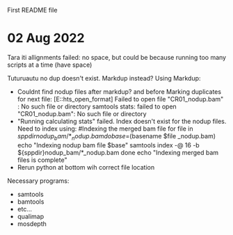 First README file


# 02 Aug 2022
Tara iti allignments failed: no space, but could be because running too many scripts at a time (have space)

Tuturuautu no dup doesn't exist. Markdup instead?
Using Markdup:
- Couldnt find nodup files after markdup? and before Marking duplicates for next file:
    [E::hts_open_format] Failed to open file "CR01_nodup.bam" : No such file or directory
    samtools stats: failed to open "CR01_nodup.bam": No such file or directory
- "Running calculating stats" failed. Index doesn't exist for the nodup files. Need to index using:
#Indexing the merged bam file
for file in ${sppdir}nodup_bam/*_nodup.bam
do
        base=$(basename $file _nodup.bam)
        echo "Indexing nodup bam file $base"
        samtools index -@ 16 -b ${sppdir}nodup_bam/*_nodup.bam
done
echo "Indexing merged bam files is complete"
- Rerun python at bottom wih correct file location



Necessary programs:
- samtools
- bamtools
- etc...
- qualimap
- mosdepth
